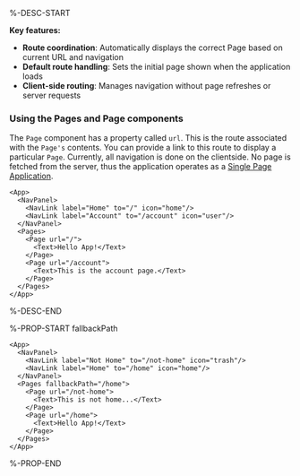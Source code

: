 %-DESC-START

**Key features:**

- **Route coordination**: Automatically displays the correct Page based on current URL and navigation
- **Default route handling**: Sets the initial page shown when the application loads
- **Client-side routing**: Manages navigation without page refreshes or server requests

### Using the Pages and Page components

The `Page` component has a property called `url`. This is the route associated with the `Page's` contents.
You can provide a link to this route to display a particular `Page`.
Currently, all navigation is done on the clientside.
No page is fetched from the server, thus the application operates as a [Single Page Application](https://developer.mozilla.org/en-US/docs/Glossary/SPA).

```xmlui-pg copy {3-4, 7, 10} display name="Example: using Pages and Page" height="170px"
<App>
  <NavPanel>
    <NavLink label="Home" to="/" icon="home"/>
    <NavLink label="Account" to="/account" icon="user"/>
  </NavPanel>
  <Pages>
    <Page url="/">
      <Text>Hello App!</Text>
    </Page>
    <Page url="/account">
      <Text>This is the account page.</Text>
    </Page>
  </Pages>
</App>
```

%-DESC-END

%-PROP-START fallbackPath

```xmlui-pg copy {6-13} display name="Example: fallbackPath" height="170px"
<App>
  <NavPanel>
    <NavLink label="Not Home" to="/not-home" icon="trash"/>
    <NavLink label="Home" to="/home" icon="home"/>
  </NavPanel>
  <Pages fallbackPath="/home">
    <Page url="/not-home">
      <Text>This is not home...</Text>
    </Page>
    <Page url="/home">
      <Text>Hello App!</Text>
    </Page>
  </Pages>
</App>
```

%-PROP-END
